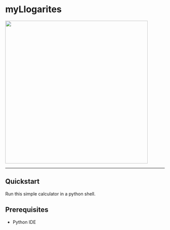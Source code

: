 # myLlogarites

<img src="example.gif" width="450">
<hr>

## Quickstart
Run this simple calculator in a python shell.

## Prerequisites

- Python IDE

